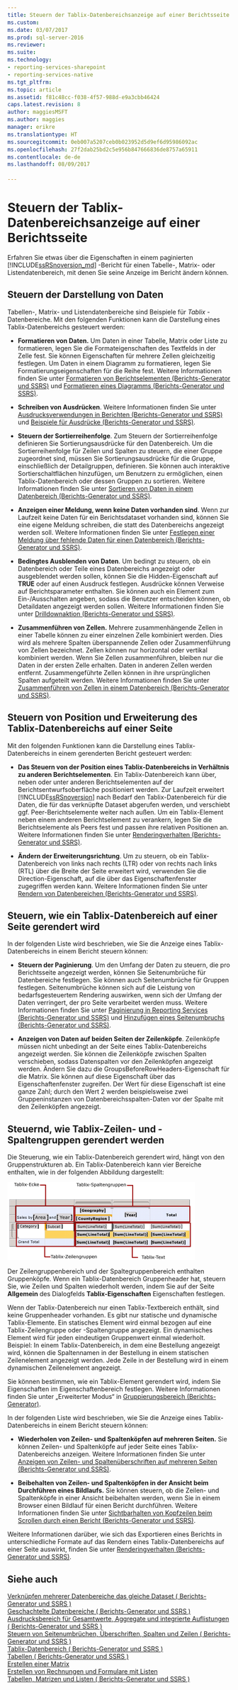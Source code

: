 ```yaml
---
title: Steuern der Tablix-Datenbereichsanzeige auf einer Berichtsseite | Microsoft Docs
ms.custom: 
ms.date: 03/07/2017
ms.prod: sql-server-2016
ms.reviewer: 
ms.suite: 
ms.technology:
- reporting-services-sharepoint
- reporting-services-native
ms.tgt_pltfrm: 
ms.topic: article
ms.assetid: f81c48cc-f038-4f57-988d-e9a3cbb46424
caps.latest.revision: 8
author: maggiesMSFT
ms.author: maggies
manager: erikre
ms.translationtype: HT
ms.sourcegitcommit: 0eb007a5207ceb0b023952d5d9ef6d95986092ac
ms.openlocfilehash: 27f2dab25bd2c5e956b847666836de8757a65911
ms.contentlocale: de-de
ms.lasthandoff: 08/09/2017

---
```

# <a name="controlling-the-tablix-data-region-display-on-a-report-page"></a>Steuern der Tablix-Datenbereichsanzeige auf einer Berichtsseite
Erfahren Sie etwas über die Eigenschaften in einem paginierten [!INCLUDE[ssRSnoversion_md](../../includes/ssrsnoversion-md.md)] -Bericht für einen Tabelle-, Matrix- oder Listendatenbereich, mit denen Sie seine Anzeige im Bericht ändern können.  
   
## <a name="controlling-the-appearance-of-data"></a>Steuern der Darstellung von Daten  
Tabellen-, Matrix- und Listendatenbereiche sind Beispiele für *Tablix* -Datenbereiche. Mit den folgenden Funktionen kann die Darstellung eines Tablix-Datenbereichs gesteuert werden:  
  
-   **Formatieren von Daten.** Um Daten in einer Tabelle, Matrix oder Liste zu formatieren, legen Sie die Formateigenschaften des Textfelds in der Zelle fest. Sie können Eigenschaften für mehrere Zellen gleichzeitig festlegen. Um Daten in einem Diagramm zu formatieren, legen Sie Formatierungseigenschaften für die Reihe fest. Weitere Informationen finden Sie unter [Formatieren von Berichtselementen &#40;Berichts-Generator und SSRS&#41;](../../reporting-services/report-design/formatting-report-items-report-builder-and-ssrs.md) und [Formatieren eines Diagramms &#40;Berichts-Generator und SSRS&#41;](../../reporting-services/report-design/formatting-a-chart-report-builder-and-ssrs.md).  
  
-   **Schreiben von Ausdrücken**. Weitere Informationen finden Sie unter [Ausdrucksverwendungen in Berichten &#40;Berichts-Generator und SSRS&#41;](../../reporting-services/report-design/expression-uses-in-reports-report-builder-and-ssrs.md) und [Beispiele für Ausdrücke &#40;Berichts-Generator und SSRS&#41;](../../reporting-services/report-design/expression-examples-report-builder-and-ssrs.md).  
  
-   **Steuern der Sortierreihenfolge**. Zum Steuern der Sortierreihenfolge definieren Sie Sortierungsausdrücke für den Datenbereich. Um die Sortierreihenfolge für Zeilen und Spalten zu steuern, die einer Gruppe zugeordnet sind, müssen Sie Sortierungsausdrücke für die Gruppe, einschließlich der Detailgruppen, definieren. Sie können auch interaktive Sortierschaltflächen hinzufügen, um Benutzern zu ermöglichen, einen Tablix-Datenbereich oder dessen Gruppen zu sortieren. Weitere Informationen finden Sie unter [Sortieren von Daten in einem Datenbereich &#40;Berichts-Generator und SSRS&#41;](../../reporting-services/report-design/sort-data-in-a-data-region-report-builder-and-ssrs.md).  
  
-   **Anzeigen einer Meldung, wenn keine Daten vorhanden sind**. Wenn zur Laufzeit keine Daten für ein Berichtsdataset vorhanden sind, können Sie eine eigene Meldung schreiben, die statt des Datenbereichs angezeigt werden soll. Weitere Informationen finden Sie unter [Festlegen einer Meldung über fehlende Daten für einen Datenbereich &#40;Berichts-Generator und SSRS&#41;](../../reporting-services/report-data/set-a-no-data-message-for-a-data-region-report-builder-and-ssrs.md).  
  
-   **Bedingtes Ausblenden von Daten**. Um bedingt zu steuern, ob ein Datenbereich oder Teile eines Datenbereichs angezeigt oder ausgeblendet werden sollen, können Sie die Hidden-Eigenschaft auf **TRUE** oder auf einen Ausdruck festlegen. Ausdrücke können Verweise auf Berichtsparameter enthalten. Sie können auch ein Element zum Ein-/Ausschalten angeben, sodass die Benutzer entscheiden können, ob Detaildaten angezeigt werden sollen. Weitere Informationen finden Sie unter [Drilldownaktion &#40;Berichts-Generator und SSRS&#41;](../../reporting-services/report-design/drilldown-action-report-builder-and-ssrs.md).  
  
-   **Zusammenführen von Zellen.** Mehrere zusammenhängende Zellen in einer Tabelle können zu einer einzelnen Zelle kombiniert werden. Dies wird als mehrere Spalten überspannende Zellen oder Zusammenführung von Zellen bezeichnet. Zellen können nur horizontal oder vertikal kombiniert werden. Wenn Sie Zellen zusammenführen, bleiben nur die Daten in der ersten Zelle erhalten. Daten in anderen Zellen werden entfernt. Zusammengeführte Zellen können in ihre ursprünglichen Spalten aufgeteilt werden. Weitere Informationen finden Sie unter [Zusammenführen von Zellen in einem Datenbereich &#40;Berichts-Generator und SSRS&#41;](../../reporting-services/report-design/merge-cells-in-a-data-region-report-builder-and-ssrs.md).  
  
## <a name="controlling-tablix-data-region-position-and-expansion-on-a-page"></a>Steuern von Position und Erweiterung des Tablix-Datenbereichs auf einer Seite  
 Mit den folgenden Funktionen kann die Darstellung eines Tablix-Datenbereichs in einem gerenderten Bericht gesteuert werden:  
  
-   **Das Steuern von der Position eines Tablix-Datenbereichs in Verhältnis zu anderen Berichtselementen**. Ein Tablix-Datenbereich kann über, neben oder unter anderen Berichtselementen auf der Berichtsentwurfsoberfläche positioniert werden. Zur Laufzeit erweitert [!INCLUDE[ssRSnoversion](../../includes/ssrsnoversion-md.md)] nach Bedarf den Tablix-Datenbereich für die Daten, die für das verknüpfte Dataset abgerufen werden, und verschiebt ggf. Peer-Berichtselemente weiter nach außen. Um ein Tablix-Element neben einem anderen Berichtselement zu verankern, legen Sie die Berichtselemente als Peers fest und passen ihre relativen Positionen an. Weitere Informationen finden Sie unter [Renderingverhalten &#40;Berichts-Generator und SSRS&#41;](../../reporting-services/report-design/rendering-behaviors-report-builder-and-ssrs.md).  
  
-   **Ändern der Erweiterungsrichtung**. Um zu steuern, ob ein Tablix-Datenbereich von links nach rechts (LTR) oder von rechts nach links (RTL) über die Breite der Seite erweitert wird, verwenden Sie die Direction-Eigenschaft, auf die über das Eigenschaftenfenster zugegriffen werden kann. Weitere Informationen finden Sie unter [Rendern von Datenbereichen &#40;Berichts-Generator und SSRS&#41;](../../reporting-services/report-design/rendering-data-regions-report-builder-and-ssrs.md).  
  
## <a name="controlling-how-a-tablix-data-region-renders-on-a-page"></a>Steuern, wie ein Tablix-Datenbereich auf einer Seite gerendert wird  
 In der folgenden Liste wird beschrieben, wie Sie die Anzeige eines Tablix-Datenbereichs in einem Bericht steuern können:  
  
-   **Steuern der Paginierung**. Um den Umfang der Daten zu steuern, die pro Berichtsseite angezeigt werden, können Sie Seitenumbrüche für Datenbereiche festlegen. Sie können auch Seitenumbrüche für Gruppen festlegen. Seitenumbrüche können sich auf die Leistung von bedarfsgesteuertem Rendering auswirken, wenn sich der Umfang der Daten verringert, der pro Seite verarbeitet werden muss. Weitere Informationen finden Sie unter [Paginierung in Reporting Services &#40;Berichts-Generator und SSRS&#41;](../../reporting-services/report-design/pagination-in-reporting-services-report-builder-and-ssrs.md) und [Hinzufügen eines Seitenumbruchs &#40;Berichts-Generator und SSRS&#41;](../../reporting-services/report-design/add-a-page-break-report-builder-and-ssrs.md).  
  
-   **Anzeigen von Daten auf beiden Seiten der Zeilenköpfe**. Zeilenköpfe müssen nicht unbedingt an der Seite eines Tablix-Datenbereichs angezeigt werden. Sie können die Zeilenköpfe zwischen Spalten verschieben, sodass Datenspalten vor den Zeilenköpfen angezeigt werden. Ändern Sie dazu die GroupsBeforeRowHeaders-Eigenschaft für die Matrix. Sie können auf diese Eigenschaft über das Eigenschaftenfenster zugreifen. Der Wert für diese Eigenschaft ist eine ganze Zahl; durch den Wert 2 werden beispielsweise zwei Gruppeninstanzen von Datenbereichsspalten-Daten vor der Spalte mit den Zeilenköpfen angezeigt.  
  
## <a name="controlling-how-tablix-row-and-column-groups-render"></a>Steuernd, wie Tablix-Zeilen- und -Spaltengruppen gerendert werden  
 Die Steuerung, wie ein Tablix-Datenbereich gerendert wird, hängt von den Gruppenstrukturen ab. Ein Tablix-Datenbereich kann vier Bereiche enthalten, wie in der folgenden Abbildung dargestellt:  
  
 ![Tablix data region areas](../../reporting-services/report-design/media/rs-tablixareas.gif "Tablix data region areas")  
  
 Der Zeilengruppenbereich und der Spaltegruppenbereich enthalten Gruppenköpfe. Wenn ein Tablix-Datenbereich Gruppenheader hat, steuern Sie, wie Zeilen und Spalten wiederholt werden, indem Sie auf der Seite **Allgemein** des Dialogfelds **Tablix-Eigenschaften** Eigenschaften festlegen.  
  
 Wenn der Tablix-Datenbereich nur einen Tablix-Textbereich enthält, sind keine Gruppenheader vorhanden. Es gibt nur statische und dynamische Tablix-Elemente. Ein statisches Element wird einmal bezogen auf eine Tablix-Zeilengruppe oder -Spaltengruppe angezeigt. Ein dynamisches Element wird für jeden eindeutigen Gruppenwert einmal wiederholt. Beispiel: In einem Tablix-Datenbereich, in dem eine Bestellung angezeigt wird, können die Spaltennamen in der Bestellung in einem statischen Zeilenelement angezeigt werden. Jede Zeile in der Bestellung wird in einem dynamischen Zeilenelement angezeigt.  
  
 Sie können bestimmen, wie ein Tablix-Element gerendert wird, indem Sie Eigenschaften im Eigenschaftenbereich festlegen. Weitere Informationen finden Sie unter „Erweiterter Modus“ in [Gruppierungsbereich &#40;Berichts-Generator&#41;](../../reporting-services/report-design/grouping-pane-report-builder.md).  
  
 In der folgenden Liste wird beschrieben, wie Sie die Anzeige eines Tablix-Datenbereichs in einem Bericht steuern können:  
  
-   **Wiederholen von Zeilen- und Spaltenköpfen auf mehreren Seiten.** Sie können Zeilen- und Spaltenköpfe auf jeder Seite eines Tablix-Datenbereichs anzeigen. Weitere Informationen finden Sie unter [Anzeigen von Zeilen- und Spaltenüberschriften auf mehreren Seiten &#40;Berichts-Generator und SSRS&#41;](../../reporting-services/report-design/display-row-and-column-headers-on-multiple-pages-report-builder-and-ssrs.md).  
  
-   **Beibehalten von Zeilen- und Spaltenköpfen in der Ansicht beim Durchführen eines Bildlaufs.** Sie können steuern, ob die Zeilen- und Spaltenköpfe in einer Ansicht beibehalten werden, wenn Sie in einem Browser einen Bildlauf für einen Bericht durchführen. Weitere Informationen finden Sie unter [Sichtbarhalten von Kopfzeilen beim Scrollen durch einen Bericht &#40;Berichts-Generator und SSRS&#41;](../../reporting-services/report-design/keep-headers-visible-when-scrolling-through-a-report-report-builder-and-ssrs.md).  
  
 Weitere Informationen darüber, wie sich das Exportieren eines Berichts in unterschiedliche Formate auf das Rendern eines Tablix-Datenbereichs auf einer Seite auswirkt, finden Sie unter [Renderingverhalten &#40;Berichts-Generator und SSRS&#41;](../../reporting-services/report-design/rendering-behaviors-report-builder-and-ssrs.md).  
  
## <a name="see-also"></a>Siehe auch  
 [Verknüpfen mehrerer Datenbereiche das gleiche Dataset &#40; Berichts-Generator und SSRS &#41;](../../reporting-services/report-design/linking-multiple-data-regions-to-the-same-dataset-report-builder-and-ssrs.md)   
 [Geschachtelte Datenbereiche &#40; Berichts-Generator und SSRS &#41;](../../reporting-services/report-design/nested-data-regions-report-builder-and-ssrs.md)   
 [Ausdrucksbereich für Gesamtwerte, Aggregate und integrierte Auflistungen &#40; Berichts-Generator und SSRS &#41;](../../reporting-services/report-design/expression-scope-for-totals-aggregates-and-built-in-collections.md)   
 [Steuern von Seitenumbrüchen, Überschriften, Spalten und Zeilen &#40; Berichts-Generator und SSRS &#41;](../../reporting-services/report-design/controlling-page-breaks-headings-columns-and-rows-report-builder-and-ssrs.md)   
 [Tablix-Datenbereich &#40; Berichts-Generator und SSRS &#41;](../../reporting-services/report-design/tablix-data-region-report-builder-and-ssrs.md)   
 [Tabellen &#40; Berichts-Generator und SSRS &#41;](../../reporting-services/report-design/tables-report-builder-and-ssrs.md)   
 [Erstellen einer Matrix](../../reporting-services/report-design/create-a-matrix-report-builder-and-ssrs.md)   
 [Erstellen von Rechnungen und Formulare mit Listen](../../reporting-services/report-design/create-invoices-and-forms-with-lists-report-builder-and-ssrs.md)   
 [Tabellen, Matrizen und Listen &#40; Berichts-Generator und SSRS &#41;](../../reporting-services/report-design/tables-matrices-and-lists-report-builder-and-ssrs.md)  
  
  

